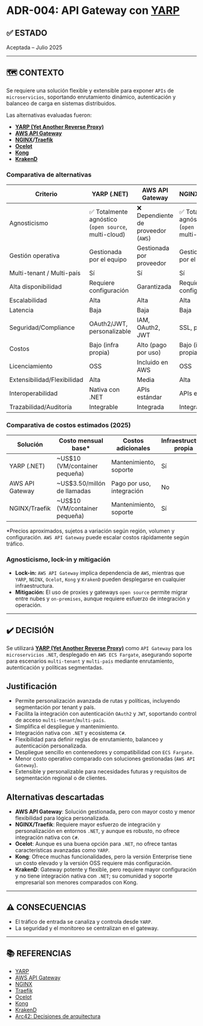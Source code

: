 # ADR-004: API Gateway con [YARP](https://microsoft.github.io/reverse-proxy/)

## ✅ ESTADO

Aceptada – Julio 2025

---

## 🗺️ CONTEXTO

Se requiere una solución flexible y extensible para exponer `APIs` de `microservicios`, soportando enrutamiento dinámico, autenticación y balanceo de carga en sistemas distribuidos.

Las alternativas evaluadas fueron:

- **[YARP (Yet Another Reverse Proxy)](https://microsoft.github.io/reverse-proxy/)**
- **[AWS API Gateway](https://aws.amazon.com/api-gateway/)**
- **[NGINX](https://www.nginx.com/)/[Traefik](https://traefik.io/)**
- **[Ocelot](https://ocelot.readthedocs.io/en/latest/)**
- **[Kong](https://konghq.com/)**
- **[KrakenD](https://www.krakend.io/)**

### Comparativa de alternativas

| Criterio                | YARP (.NET)        | AWS API Gateway   | NGINX/Traefik    | Ocelot | Kong | KrakenD |
|------------------------|--------------------|-------------------|------------------|--------|------|---------|
| Agnosticismo           | ✅ Totalmente agnóstico (`open source`, multi-cloud) | ❌ Dependiente de proveedor (`AWS`) | ✅ Totalmente agnóstico (`open source`, multi-cloud) | ✅ Totalmente agnóstico (`open source`, multi-cloud) | ✅ Totalmente agnóstico (`open source`, multi-cloud) | ✅ Totalmente agnóstico (`open source`, multi-cloud) |
| Gestión operativa      | Gestionada por el equipo     | Gestionada por proveedor        | Gestionada por el equipo   | Gestionada por el equipo | Gestionada por el equipo | Gestionada por el equipo |
| Multi-tenant / Multi-país | Sí | Sí | Sí | Sí | Sí | Sí |
| Alta disponibilidad    | Requiere configuración | Garantizada      | Requiere configuración | Requiere configuración | Requiere configuración | Requiere configuración |
| Escalabilidad          | Alta               | Alta             | Alta             | Media | Alta | Alta |
| Latencia               | Baja               | Baja             | Baja             | Media | Baja | Baja |
| Seguridad/Compliance   | OAuth2/JWT, personalizable | IAM, OAuth2, JWT | SSL, plugins     | Media | Alta | Alta |
| Costos                 | Bajo (infra propia) | Alto (pago por uso) | Bajo (infra propia) | Bajo (infra propia) | Bajo (infra propia) | Bajo (infra propia) |
| Licenciamiento         | OSS                | Incluido en AWS   | OSS              | OSS | OSS | OSS |
| Extensibilidad/Flexibilidad | Alta           | Media             | Alta             | Media | Alta | Alta |
| Interoperabilidad      | Nativa con .NET    | APIs estándar     | APIs estándar     | Media | Alta | Alta |
| Trazabilidad/Auditoría | Integrable         | Integrada         | Integrable        | Media | Alta | Alta |

### Comparativa de costos estimados (2025)

| Solución        | Costo mensual base* | Costos adicionales | Infraestructura propia |
|-----------------|---------------------|--------------------|-----------------------|
| YARP (.NET)     | ~US$10 (VM/container pequeña) | Mantenimiento, soporte | Sí                    |
| AWS API Gateway | ~US$3.50/millón de llamadas | Pago por uso, integración | No                    |
| NGINX/Traefik   | ~US$10 (VM/container pequeña) | Mantenimiento, soporte | Sí                    |

*Precios aproximados, sujetos a variación según región, volumen y configuración. `AWS API Gateway` puede escalar costos rápidamente según tráfico.

### Agnosticismo, lock-in y mitigación

- **Lock-in:** `AWS API Gateway` implica dependencia de `AWS`, mientras que `YARP`, `NGINX`, `Ocelot`, `Kong` y `KrakenD` pueden desplegarse en cualquier infraestructura.
- **Mitigación:** El uso de proxies y gateways `open source` permite migrar entre nubes y `on-premises`, aunque requiere esfuerzo de integración y operación.

---

## ✔️ DECISIÓN

Se utilizará **[YARP (Yet Another Reverse Proxy)](https://microsoft.github.io/reverse-proxy/)** como `API Gateway` para los `microservicios` `.NET`, desplegado en `AWS ECS Fargate`, asegurando soporte para escenarios `multi-tenant` y `multi-país` mediante enrutamiento, autenticación y políticas segmentadas.

## Justificación

- Permite personalización avanzada de rutas y políticas, incluyendo segmentación por tenant y país.
- Facilita la integración con autenticación `OAuth2` y `JWT`, soportando control de acceso `multi-tenant`/`multi-país`.
- Simplifica el despliegue y mantenimiento.
- Integración nativa con `.NET` y ecosistema `C#`.
- Flexibilidad para definir reglas de enrutamiento, balanceo y autenticación personalizada.
- Despliegue sencillo en contenedores y compatibilidad con `ECS Fargate`.
- Menor costo operativo comparado con soluciones gestionadas (`AWS API Gateway`).
- Extensible y personalizable para necesidades futuras y requisitos de segmentación regional o de clientes.

## Alternativas descartadas

- **AWS API Gateway**: Solución gestionada, pero con mayor costo y menor flexibilidad para lógica personalizada.
- **NGINX/Traefik**: Requiere mayor esfuerzo de integración y personalización en entornos `.NET`, y aunque es robusto, no ofrece integración nativa con `C#`.
- **Ocelot**: Aunque es una buena opción para `.NET`, no ofrece tantas características avanzadas como `YARP`.
- **Kong**: Ofrece muchas funcionalidades, pero la versión Enterprise tiene un costo elevado y la versión OSS requiere más configuración.
- **KrakenD**: Gateway potente y flexible, pero requiere mayor configuración y no tiene integración nativa con `.NET`; su comunidad y soporte empresarial son menores comparados con Kong.

---

## ⚠️ CONSECUENCIAS

- El tráfico de entrada se canaliza y controla desde `YARP`.
- La seguridad y el monitoreo se centralizan en el gateway.

---

## 📚 REFERENCIAS

- [YARP](https://microsoft.github.io/reverse-proxy/)
- [AWS API Gateway](https://docs.aws.amazon.com/apigateway/latest/developerguide/welcome.html)
- [NGINX](https://www.nginx.com/resources/wiki/)
- [Traefik](https://doc.traefik.io/traefik/)
- [Ocelot](https://ocelot.readthedocs.io/en/latest/)
- [Kong](https://docs.konghq.com/)
- [KrakenD](https://www.krakend.io/docs/)
- [Arc42: Decisiones de arquitectura](https://arc42.org/decision/)
